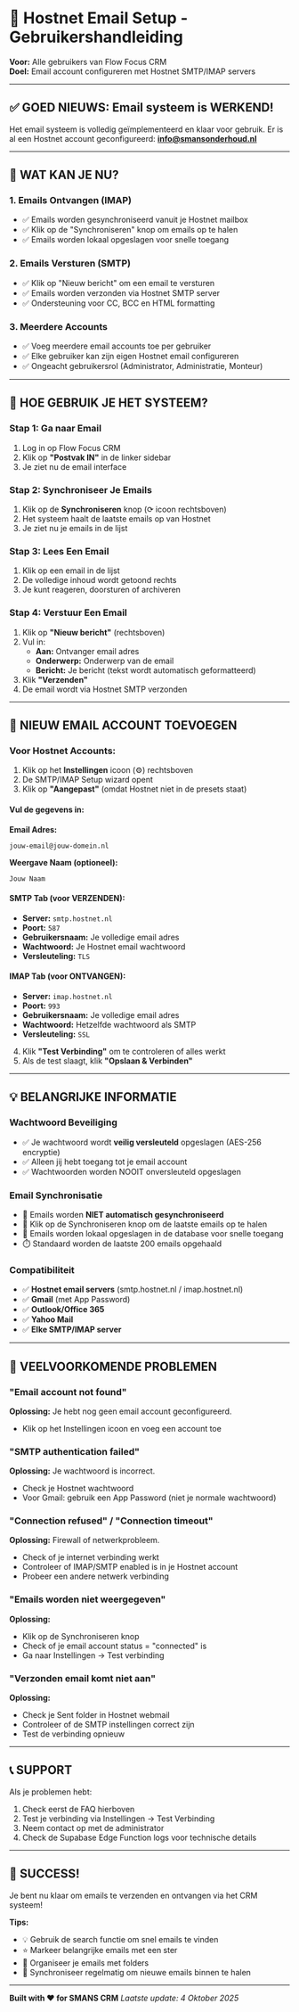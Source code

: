 # 📧 Hostnet Email Setup - Gebruikershandleiding

**Voor:** Alle gebruikers van Flow Focus CRM  
**Doel:** Email account configureren met Hostnet SMTP/IMAP servers

---

## ✅ **GOED NIEUWS: Email systeem is WERKEND!**

Het email systeem is volledig geïmplementeerd en klaar voor gebruik. Er is al een Hostnet account geconfigureerd: **info@smansonderhoud.nl**

---

## 🎯 **WAT KAN JE NU?**

### 1. **Emails Ontvangen (IMAP)**
- ✅ Emails worden gesynchroniseerd vanuit je Hostnet mailbox
- ✅ Klik op de "Synchroniseren" knop om emails op te halen
- ✅ Emails worden lokaal opgeslagen voor snelle toegang

### 2. **Emails Versturen (SMTP)**  
- ✅ Klik op "Nieuw bericht" om een email te versturen
- ✅ Emails worden verzonden via Hostnet SMTP server
- ✅ Ondersteuning voor CC, BCC en HTML formatting

### 3. **Meerdere Accounts**
- ✅ Voeg meerdere email accounts toe per gebruiker
- ✅ Elke gebruiker kan zijn eigen Hostnet email configureren
- ✅ Ongeacht gebruikersrol (Administrator, Administratie, Monteur)

---

## 🚀 **HOE GEBRUIK JE HET SYSTEEM?**

### **Stap 1: Ga naar Email**
1. Log in op Flow Focus CRM
2. Klik op **"Postvak IN"** in de linker sidebar
3. Je ziet nu de email interface

### **Stap 2: Synchroniseer Je Emails**
1. Klik op de **Synchroniseren** knop (⟳ icoon rechtsboven)
2. Het systeem haalt de laatste emails op van Hostnet
3. Je ziet nu je emails in de lijst

### **Stap 3: Lees Een Email**
1. Klik op een email in de lijst
2. De volledige inhoud wordt getoond rechts
3. Je kunt reageren, doorsturen of archiveren

### **Stap 4: Verstuur Een Email**
1. Klik op **"Nieuw bericht"** (rechtsboven)
2. Vul in:
   - **Aan:** Ontvanger email adres
   - **Onderwerp:** Onderwerp van de email
   - **Bericht:** Je bericht (tekst wordt automatisch geformatteerd)
3. Klik **"Verzenden"**
4. De email wordt via Hostnet SMTP verzonden

---

## 🔧 **NIEUW EMAIL ACCOUNT TOEVOEGEN**

### **Voor Hostnet Accounts:**

1. Klik op het **Instellingen** icoon (⚙️) rechtsboven
2. De SMTP/IMAP Setup wizard opent
3. Klik op **"Aangepast"** (omdat Hostnet niet in de presets staat)

#### **Vul de gegevens in:**

**Email Adres:**
```
jouw-email@jouw-domein.nl
```

**Weergave Naam (optioneel):**
```
Jouw Naam
```

#### **SMTP Tab (voor VERZENDEN):**
- **Server:** `smtp.hostnet.nl`
- **Poort:** `587`
- **Gebruikersnaam:** Je volledige email adres
- **Wachtwoord:** Je Hostnet email wachtwoord
- **Versleuteling:** `TLS`

#### **IMAP Tab (voor ONTVANGEN):**
- **Server:** `imap.hostnet.nl`
- **Poort:** `993`
- **Gebruikersnaam:** Je volledige email adres
- **Wachtwoord:** Hetzelfde wachtwoord als SMTP
- **Versleuteling:** `SSL`

4. Klik **"Test Verbinding"** om te controleren of alles werkt
5. Als de test slaagt, klik **"Opslaan & Verbinden"**

---

## 💡 **BELANGRIJKE INFORMATIE**

### **Wachtwoord Beveiliging**
- ✅ Je wachtwoord wordt **veilig versleuteld** opgeslagen (AES-256 encryptie)
- ✅ Alleen jij hebt toegang tot je email account
- ✅ Wachtwoorden worden NOOIT onversleuteld opgeslagen

### **Email Synchronisatie**
- 📧 Emails worden **NIET automatisch gesynchroniseerd**
- 🔄 Klik op de Synchroniseren knop om de laatste emails op te halen
- 💾 Emails worden lokaal opgeslagen in de database voor snelle toegang
- ⏱️ Standaard worden de laatste 200 emails opgehaald

### **Compatibiliteit**
- ✅ **Hostnet email servers** (smtp.hostnet.nl / imap.hostnet.nl)
- ✅ **Gmail** (met App Password)
- ✅ **Outlook/Office 365**
- ✅ **Yahoo Mail**
- ✅ **Elke SMTP/IMAP server**

---

## 🐛 **VEELVOORKOMENDE PROBLEMEN**

### **"Email account not found"**
**Oplossing:** Je hebt nog geen email account geconfigureerd.
- Klik op het Instellingen icoon en voeg een account toe

### **"SMTP authentication failed"**
**Oplossing:** Je wachtwoord is incorrect.
- Check je Hostnet wachtwoord
- Voor Gmail: gebruik een App Password (niet je normale wachtwoord)

### **"Connection refused" / "Connection timeout"**
**Oplossing:** Firewall of netwerkprobleem.
- Check of je internet verbinding werkt
- Controleer of IMAP/SMTP enabled is in je Hostnet account
- Probeer een andere netwerk verbinding

### **"Emails worden niet weergegeven"**
**Oplossing:** 
- Klik op de Synchroniseren knop
- Check of je email account status = "connected" is
- Ga naar Instellingen → Test verbinding

### **"Verzonden email komt niet aan"**
**Oplossing:**
- Check je Sent folder in Hostnet webmail
- Controleer of de SMTP instellingen correct zijn
- Test de verbinding opnieuw

---

## 📞 **SUPPORT**

Als je problemen hebt:
1. Check eerst de FAQ hierboven
2. Test je verbinding via Instellingen → Test Verbinding
3. Neem contact op met de administrator
4. Check de Supabase Edge Function logs voor technische details

---

## 🎉 **SUCCESS!**

Je bent nu klaar om emails te verzenden en ontvangen via het CRM systeem!

**Tips:**
- 💡 Gebruik de search functie om snel emails te vinden
- ⭐ Markeer belangrijke emails met een ster
- 📁 Organiseer je emails met folders
- 🔄 Synchroniseer regelmatig om nieuwe emails binnen te halen

---

**Built with ❤️ for SMANS CRM**
*Laatste update: 4 Oktober 2025*

